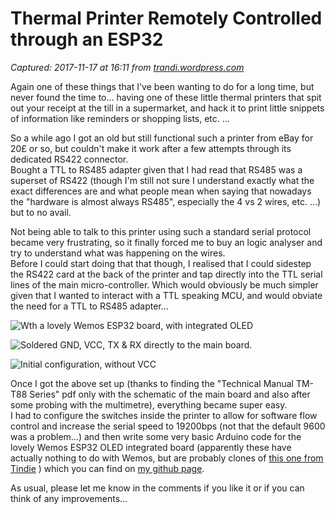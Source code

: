 # Thermal Printer Remotely Controlled through an ESP32

_Captured: 2017-11-17 at 16:11 from [trandi.wordpress.com](https://trandi.wordpress.com/2017/11/16/thermal-printer-remotely-controlled-through-an-esp32/)_

Again one of these things that I've been wanting to do for a long time, but never found the time to… having one of these little thermal printers that spit out your receipt at the till in a supermarket, and hack it to print little snippets of information like reminders or shopping lists, etc. …

So a while ago I got an old but still functional such a printer from eBay for 20£ or so, but couldn't make it work after a few attempts through its dedicated RS422 connector.  
Bought a TTL to RS485 adapter given that I had read that RS485 was a superset of RS422 (though I'm still not sure I understand exactly what the exact differences are and what people mean when saying that nowadays the "hardware is almost always RS485", especially the 4 vs 2 wires, etc. …) but to no avail.

Not being able to talk to this printer using such a standard serial protocol became very frustrating, so it finally forced me to buy an logic analyser and try to understand what was happening on the wires.  
Before I could start doing that that though, I realised that I could sidestep the RS422 card at the back of the printer and tap directly into the TTL serial lines of the main micro-controller. Which would obviously be much simpler given that I wanted to interact with a TTL speaking MCU, and would obviate the need for a TTL to RS485 adapter…

![Wth a lovely Wemos ESP32 board, with integrated OLED](https://trandi.files.wordpress.com/2017/11/2017-11-16_thermalprinter_tm-t88.jpg?w=208&h=266)

![Soldered GND, VCC, TX & RX directly to the main board.](https://trandi.files.wordpress.com/2017/11/2017-11-16_thermalprinter_tm-t88_mainboard2.jpg?w=260&h=266)

![Initial configuration, without VCC](https://trandi.files.wordpress.com/2017/11/2017-11-15_thermalprinter_tm-t88_mainboard.jpg?w=150&h=266)

Once I got the above set up (thanks to finding the "Technical Manual TM-T88 Series" pdf only with the schematic of the main board and also after some probing with the multimetre), everything became super easy.  
I had to configure the switches inside the printer to allow for software flow control and increase the serial speed to 19200bps (not that the default 9600 was a problem…) and then write some very basic Arduino code for the lovely Wemos ESP32 OLED integrated board (apparently these have actually nothing to do with Wemos, but are probably clones of [this one from Tindie](https://www.tindie.com/products/lspoplove/d-duino-32esp32-and-096oled-display/) ) which you can find on [my github page](https://github.com/trandi/esp32-thermal_printer).

As usual, please let me know in the comments if you like it or if you can think of any improvements…
